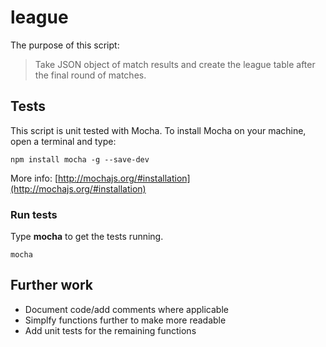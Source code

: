 # league

The purpose of this script:


>Take JSON object of match results and create the league table after the final round of matches.



## Tests

This script is unit tested with Mocha. To install Mocha on your machine, open a terminal and type:

```
npm install mocha -g --save-dev
```

More info: [http://mochajs.org/#installation](http://mochajs.org/#installation)


### Run tests

Type __mocha__ to get the tests running.

```
mocha
```


## Further work

* Document code/add comments where applicable
* Simplfy functions further to make more readable
* Add unit tests for the remaining functions
